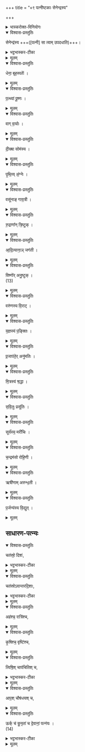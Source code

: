 +++
title = "०९ पत्नीष्टकाः सेनेन्द्रस्य"

+++

<details><summary>भास्करोक्त-विनियोगः</summary>

1अथ पत्नीष्टकाः सेनेन्द्रस्येत्याद्याः ॥ पूर्ववद्विनियोगः ।  
</details>


<details open><summary>विश्वास-प्रस्तुतिः</summary>

सेनेन्द्र॑स्य +++([पत्नी] सा त्वाम् उपदधाति)+++।  
</details>

<details><summary>भट्टभास्कर-टीका</summary>

'देवानां पत्नयः' इत्यन्ते वचनात् इन्द्रस्य सेना पत्नी पालयित्रीति केचित् । पत्न्येवेत्यन्ये ।  
सा त्वामुपदधातीति सर्वत्र ।  

सेनादयो गताः । संज्ञाश्चैताः ।
</details>

<details><summary>मूलम्</summary>

सेनेन्द्र॑स्य ।  
</details>


<details open><summary>विश्वास-प्रस्तुतिः</summary>

धेना॒ बृह॒स्पतेः᳚ ।  
</details>

<details><summary>मूलम्</summary>

धेना॒ बृह॒स्पतेः᳚ ।  
</details>

<details open><summary>विश्वास-प्रस्तुतिः</summary>

प॒त्थ्या॑ पू॒ष्णः ।  
</details>

<details><summary>मूलम्</summary>

प॒त्थ्या॑ पू॒ष्णः ।  
</details>

<details open><summary>विश्वास-प्रस्तुतिः</summary>

वाग् वा॒योः ।  
</details>

<details><summary>मूलम्</summary>

वाग्वा॒योः ।  
</details>


<details open><summary>विश्वास-प्रस्तुतिः</summary>

दी॒ख्षा सोम॑स्य ।  
</details>

<details><summary>मूलम्</summary>

दी॒ख्षा सोम॑स्य ।  
</details>

<details open><summary>विश्वास-प्रस्तुतिः</summary>

पृ॒थि॒व्य् अ॒॑ग्नेः ।  
</details>

<details><summary>मूलम्</summary>

पृ॒थि॒व्य॑ग्नेः ।  
</details>


<details open><summary>विश्वास-प्रस्तुतिः</summary>

वसू॑नाङ् गाय॒त्री ।  
</details>

<details><summary>मूलम्</summary>

वसू॑नाङ्गाय॒त्री ।  
</details>


<details open><summary>विश्वास-प्रस्तुतिः</summary>

रु॒द्राणा᳚न् त्रि॒ष्टुक् ।  
</details>

<details><summary>मूलम्</summary>

रु॒द्राणा᳚न्त्रि॒ष्टुक् ।  
</details>

<details open><summary>विश्वास-प्रस्तुतिः</summary>

आ॒दि॒त्याना॒ञ् जग॑ती ।  
</details>

<details><summary>मूलम्</summary>

आ॒दि॒त्याना॒ञ्जग॑ती ।  
</details>

<details open><summary>विश्वास-प्रस्तुतिः</summary>

विष्णो॑र् अनु॒ष्टुक् ।  
(13) 
</details>

<details><summary>मूलम्</summary>

विष्णो॑रनु॒ष्टुक् ।  
(13) 
</details>


<details open><summary>विश्वास-प्रस्तुतिः</summary>

वरु॑णस्य वि॒राट् ।  
</details>

<details><summary>मूलम्</summary>

वरु॑णस्य वि॒राट् ।  
</details>


<details open><summary>विश्वास-प्रस्तुतिः</summary>

य॒ज्ञस्य॑ प॒ङ्क्तिः ।  
</details>

<details><summary>मूलम्</summary>

य॒ज्ञस्य॑ प॒ङ्क्तिः ।  
</details>

<details open><summary>विश्वास-प्रस्तुतिः</summary>

प्र॒जाप॑ते॒र् अनु॑मतिः ।  
</details>

<details><summary>मूलम्</summary>

प्र॒जाप॑ते॒रनु॑मतिः ।  
</details>

<details open><summary>विश्वास-प्रस्तुतिः</summary>

मि॒त्रस्य॑ श्र॒द्धा ।  
</details>

<details><summary>मूलम्</summary>

मि॒त्रस्य॑ श्र॒द्धा ।  
</details>

<details open><summary>विश्वास-प्रस्तुतिः</summary>

स॒वि॒तुः प्रसू॑तिः ।  
</details>

<details><summary>मूलम्</summary>

स॒वि॒तुः प्रसू॑तिः ।  
</details>

<details open><summary>विश्वास-प्रस्तुतिः</summary>

सूर्य॑स्य॒ मरी॑चिः ।  
</details>

<details><summary>मूलम्</summary>

सूर्य॑स्य॒ मरी॑चिः ।  
</details>

<details open><summary>विश्वास-प्रस्तुतिः</summary>

च॒न्द्रम॑सो रोहि॒णी ।  
</details>

<details><summary>मूलम्</summary>

च॒न्द्रम॑सो रोहि॒णी ।  
</details>

<details open><summary>विश्वास-प्रस्तुतिः</summary>

ऋषी॑णाम् अरुन्ध॒ती ।  
</details>

<details><summary>मूलम्</summary>

ऋषी॑णामरुन्ध॒ती ।  
</details>

<details open><summary>विश्वास-प्रस्तुतिः</summary>

प॒र्जन्य॑स्य वि॒द्युत् ।
</details>

<details><summary>मूलम्</summary>

प॒र्जन्य॑स्य वि॒द्युत् ।
</details>

## साधारण-पत्न्यः
<details open><summary>विश्वास-प्रस्तुतिः</summary>

चत॑स्रो॒ दिशः॑,  
</details>

<details><summary>भट्टभास्कर-टीका</summary>

चतस्रो दिश इत्याद्यास्साधारणपत्न्यः । 
</details>


<details><summary>मूलम्</summary>

चत॑स्रो॒ दिशः॑ ।  
</details>

<details open><summary>विश्वास-प्रस्तुतिः</summary>

चत॑स्रोऽवान्तरदि॒शाः,  
</details>

<details><summary>भट्टभास्कर-टीका</summary>

अवान्तरदिशाः कोणदिशः ।  आकारस्समासान्तः ।
</details>


<details><summary>मूलम्</summary>

चत॑स्रोऽवान्तरदि॒शाः ।  
</details>

<details open><summary>विश्वास-प्रस्तुतिः</summary>

अह॑श्च॒ रात्रि॑श्च,  
</details>

<details><summary>मूलम्</summary>

अह॑श्च॒ रात्रि॑श्च ।  
</details>


<details open><summary>विश्वास-प्रस्तुतिः</summary>

कृ॒षिश्च॒ वृष्टि॑श्च,
</details>

<details><summary>मूलम्</summary>

कृ॒षिश्च॒ वृष्टि॑श्च ।  
</details>


<details open><summary>विश्वास-प्रस्तुतिः</summary>

त्विषि॒श् चाप॑चितिश् च,  
</details>

<details><summary>भट्टभास्कर-टीका</summary>

त्विषिः दीप्तिः । अपचितिः पूजा । 
</details>


<details><summary>मूलम्</summary>

त्विषि॒श्चाप॑चितिश्च ।  
</details>


<details open><summary>विश्वास-प्रस्तुतिः</summary>

आप॒श् चौष॑धयश् च,  
</details>

<details><summary>मूलम्</summary>

आप॒श्चौष॑धयश्च ।  
</details>

<details open><summary>विश्वास-प्रस्तुतिः</summary>

ऊर्क् च॑ सू॒नृता॑ च दे॒वानां॒ पत्न॑यः ।  
(14) 
</details>

<details><summary>भट्टभास्कर-टीका</summary>

ऊर्क् अन्नं रसो वा । सूनृता प्रियसत्यात्मा वाक् । सर्वेषां देवानां एतेषां एता दिगादयस्साधारण्यः पत्न्यः । छान्दसं ह्रस्वत्वम् । सामर्थ्याच्च साधारण्य इति गम्यते ॥
इत्यारण्यके तृतीये नवमोऽनुवाकः ॥
</details>


<details><summary>मूलम्</summary>

ऊर्क्च॑ सू॒नृता॑ च दे॒वानां॒ पत्न॑यः ।  
(14) 
</details>

